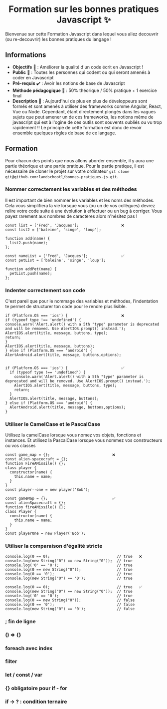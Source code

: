 <h1 align="center">Formation sur les bonnes pratiques Javascript ✨</h1>

Bienvenue sur cette Formation Javascript dans lequel vous allez decouvrir (ou re-decouvrir) les bonnes pratiques du langage !

## Informations
- **Objectifs** :dart: : Améliorer la qualité d'un code écrit en Javascript !
- **Public** :two_men_holding_hands: : Toutes les personnes qui codent ou qui seront amenés à coder en Javascript
- **Pré-requis** :heavy_check_mark: : Avoir les notions de base de Javascript
- **Méthode pédagogique** :game_die: : 50% théorique / 50% pratique + 1 exercice final
- **Description** :bookmark: : Aujourd'hui de plus en plus de développeurs sont formés et sont amenés à utiliser des frameworks comme Angular, React, Vue ou Node. Cependant, étant directement plongés dans les vagues sujets que peut amener un de ces frameworks, les notions même de javascript qui est à l'ogine de ces outils sont souvents oubliés ou vu trop rapidement !! Le principe de cette formation est donc de revoir ensemble quelques règles de base de ce langage.

## Formation
Pour chacun des points que nous allons aborder ensemble, il y aura une partie théorique et une partie pratique. Pour la partie pratique, il est nécessaire de cloner le projet sur votre ordinateur ``git clone git@github.com:landschootl/bonnes-pratiques-js.git``.

### Nommer correctement les variables et des méthodes
Il est important de bien nommer les variables et les noms des méthodes. Cela vous simplifiera la vie lorsque vous (ou un de vos collègues) devrez relire votre code suite à une évolution à effectuer ou un bug à corriger. Vous payez rarement aux nombres de caractères alors n'hésitez pas !

```
const list = ['Fred', 'Jacques'];                   ❌
const list2 = ['baleine', 'singe', 'loup'];         

function add(name) {                                
  list2.push(name);
};

const nameList = ['Fred', 'Jacques'];               ✅
const petList = ['baleine', 'singe', 'loup'];       

function addPet(name) {                             
  petList.push(name);
};
```

### Indenter correctement son code
C'est pareil que pour le nommage des variables et méthodes, l’indentation te permet de structurer ton code pour le rendre plus lisible.

```
if (Platform.OS === 'ios') {                        ❌
if (typeof type !== 'undefined') { 
console.warn('Alert.alert() with a 5th "type" parameter is deprecated and will be removed. Use AlertIOS.prompt() instead.'); AlertIOS.alert(title, message, buttons, type);
return;
}
AlertIOS.alert(title, message, buttons);
} else if (Platform.OS === 'android') {
AlertAndroid.alert(title, message, buttons,options);


if (Platform.OS === 'ios') {                        ✅
  if (typeof type !== 'undefined') { 
    console.warn('Alert.alert() with a 5th "type" parameter is deprecated and will be removed. Use AlertIOS.prompt() instead.'); 
    AlertIOS.alert(title, message, buttons, type); 
    return; 
  } 
  AlertIOS.alert(title, message, buttons); 
} else if (Platform.OS === 'android') { 
  AlertAndroid.alert(title, message, buttons,options); 
}
```

### Utiliser le CamelCase et le PascalCase
Utilisez la camelCase lorsque vous nomez vos objets, fonctions et instances. Et utilisez la PascalCase lorsque vous nommez vos constructeurs ou vos classes

```
const game_map = {};                            ❌
const alien-spacecraft = {};                    
function FireAMissile() {};                     
class player {                                  
  constructor(name) {
    this.name = name;
  }
}
const player--one = new player('Bob');          

const gameMap = {};                             ✅
const alienSpacecraft = {};                     
function fireAMissile() {};                     
class Player {                                  
  constructor(name) {
    this.name = name;
  }
}
const playerOne = new Player('Bob');            
```

### Utiliser la comparaison d'égalité stricte


```
console.log(0 == 0);                              // true   ❌
console.log(new String("0") == new String("0"));  // true
console.log('0' == '0');                          // true
console.log(0 == new String("0"));                // true
console.log(0 == '0');                            // true
console.log(new String("0") == '0');              // true

console.log(0 == 0);                              // true   ✅
console.log(new String("0") == new String("0"));  // true
console.log('0' == '0');                          // true
console.log(0 == new String("0"));                // false
console.log(0 == '0');                            // false
console.log(new String("0") == '0');              // false
```

### ; fin de ligne

### () => {}

### foreach avec index

### filter

### let / const / var

### {} obligatoire pour if - for

### if -> ? : condition ternaire


